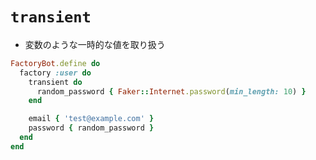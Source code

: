 # `transient`
- 変数のような一時的な値を取り扱う

```ruby
FactoryBot.define do
  factory :user do
    transient do
      random_password { Faker::Internet.password(min_length: 10) }
    end

    email { 'test@example.com' }
    password { random_password }
  end
end
```
